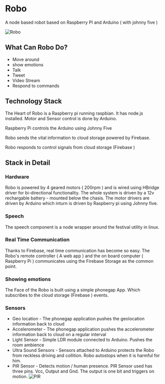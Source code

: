 Robo 
====

A node based robot based on Raspberry PI and Arduino ( with johnny five )


![Robo](https://raw.github.com/sreekarun/robo/screenshots/images/robo.png "Robo")


## What Can Robo Do? ##

* Move around
* show emotions 
* Talk 
* Tweet 
* Video Stream
* Respond to commands

## Technology Stack ##

The Heart of Robo is a Raspberry pi running raspbian. It has node.js installed. Motor and Sensor control is done by Arduino.

Raspberry Pi controls the Arduino using Johnny Five 

Robo sends the vital information to cloud storage powered by Firebase.

Robo responds to control signals from cloud storage (Firebase )



## Stack in Detail ##

### Hardware ###

Robo is powered by 4 geared motors ( 200rpm ) and is wired using HBridge driver for bi-directional functionality.
The whole system is driven by a 12v rechargable battery - mounted below the chasis.
The motor drivers are driven by Arduino which inturn is driven by Raspberry pi using Johnny five.

### Speech ###

The speech component is a node wrapper around the festival utility in linux. 

### Real Time Communication ###

Thanks to Firebase, real time communication has become so easy. The Robo's remote controller ( A web app ) and the on board computer ( Raspberry Pi ) communicates using the Firebase Storage as the common point.

### Showing emotions ###

The Face of the Robo is built using a simple phonegap App. Which subscribes to the cloud storage (Firebase ) events.

### Sensors ###

* Geo location - The phonegap application pushes the geolocation information back to cloud
* Accelerometer - The phonegap application pushes the accelerometer information back to cloud on a regular interval
* Light Sensor - Simple LDR module connected to Arduino. Pushes the room ambience
* Ultra Sound Sensors - Sensors attached to Arduino protects the Robo from reckless driving and collition. Robo autostops when it is harmful for him.
* PIR Sensor - Detects motion / human presence.
    PIR Sensor used has three pins. Vcc, Output and Gnd. The output is one bit and triggers on motion. 
    ![PIR](https://raw.github.com/sreekarun/robo/screenshots/images/pir.png "PIR")
    



